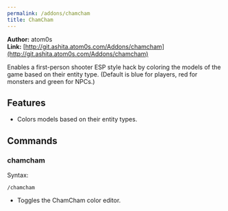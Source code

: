 ```yaml
---
permalink: /addons/chamcham
title: ChamCham
---
```


**Author:** atom0s<br/>
**Link:** [http://git.ashita.atom0s.com/Addons/chamcham](http://git.ashita.atom0s.com/Addons/chamcham)

Enables a first-person shooter ESP style hack by coloring the models of the game based on their entity type. (Default is blue for players, red for monsters and green for NPCs.)

## Features

  * Colors models based on their entity types.

## Commands

### chamcham
Syntax:
```
/chamcham
```
  * Toggles the ChamCham color editor.
